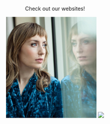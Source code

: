 <p align="middle">
  <span style="display:inline-block; width: 96%;">Check out our websites!</span>
</p>
<p align="middle">
  <a href="https://olgabreydo.com"><img src="/images/olga.jpg" width="48%" /></a>
  <a href="https://thomasbreydo.com"><img src="/images/thomas.jpeg" width="48%" /></a>
</p>
